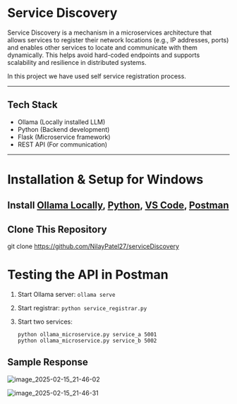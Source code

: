# Service Discovery

Service Discovery is a mechanism in a microservices architecture that allows services to register their network locations (e.g., IP addresses, ports) and enables other services to locate and communicate with them dynamically. This helps avoid hard-coded endpoints and supports scalability and resilience in distributed systems. 

In this project we have used self service registration process.

---

##  Tech Stack

- Ollama (Locally installed LLM)
- Python (Backend development)
- Flask (Microservice framework)
- REST API (For communication)

---

# Installation & Setup for Windows

## Install [Ollama Locally](https://ollama.com/download/OllamaSetup.exe), [Python](https://www.python.org/downloads/), [VS Code](https://code.visualstudio.com/download), [Postman](https://www.postman.com/downloads/)

## Clone This Repository


git clone https://github.com/NilayPatel27/serviceDiscovery

# Testing the API in Postman
1. Start Ollama server: ``` ollama serve ```
2. Start registrar: ``` python service_registrar.py ```
3. Start two services:

   
   ```
   python ollama_microservice.py service_a 5001
   python ollama_microservice.py service_b 5002
   ```
## Sample Response

   ![image_2025-02-15_21-46-02](https://github.com/user-attachments/assets/f7671db8-aad4-4a9f-86be-99df9361419b)

![image_2025-02-15_21-46-31](https://github.com/user-attachments/assets/4d93627f-2a0c-402c-8027-b93fea3dfa0d)

